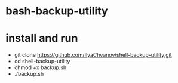 # bash-backup-utility
# install and run
- git clone https://github.com/IlyaChvanov/shell-backup-utility.git
- cd shell-backup-utility
- chmod +x backup.sh
- ./backup.sh
